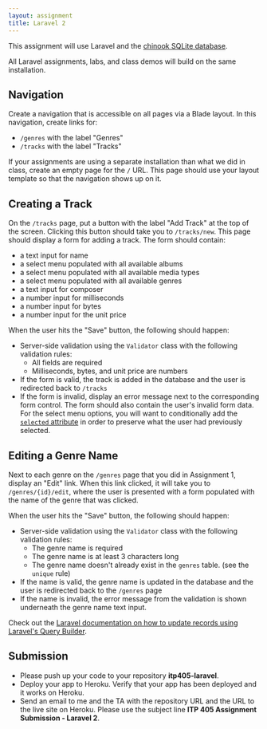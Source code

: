 ```yaml
---
layout: assignment
title: Laravel 2
---
```


This assignment will use Laravel and the [chinook SQLite database](http://www.sqlitetutorial.net/sqlite-sample-database/).

All Laravel assignments, labs, and class demos will build on the same installation.

## Navigation

Create a navigation that is accessible on all pages via a Blade layout. In this navigation, create links for:

* `/genres` with the label "Genres"
* `/tracks` with the label "Tracks"

If your assignments are using a separate installation than what we did in class, create an empty page for the `/` URL. This page should use your layout template so that the navigation shows up on it.

## Creating a Track

On the `/tracks` page, put a button with the label "Add Track" at the top of the screen. Clicking this button should take you to `/tracks/new`. This page should display a form for adding a track. The form should contain:

* a text input for name
* a select menu populated with all available albums
* a select menu populated with all available media types
* a select menu populated with all available genres
* a text input for composer
* a number input for milliseconds
* a number input for bytes
* a number input for the unit price

When the user hits the "Save" button, the following should happen:

* Server-side validation using the `Validator` class with the following validation rules:
  * All fields are required
  * Milliseconds, bytes, and unit price are numbers
* If the form is valid, the track is added in the database and the user is redirected back to `/tracks`
* If the form is invalid, display an error message next to the corresponding form control. The form should also contain the user's invalid form data. For the select menu options, you will want to conditionally add the [`selected` attribute](https://www.w3schools.com/tags/tag_option.asp) in order to preserve what the user had previously selected.

## Editing a Genre Name

Next to each genre on the `/genres` page that you did in Assignment 1, display an "Edit" link. When this link clicked, it will take you to `/genres/{id}/edit`, where the user is presented with a form populated with the name of the genre that was clicked.

When the user hits the "Save" button, the following should happen:

* Server-side validation using the `Validator` class with the following validation rules:
  * The genre name is required
  * The genre name is at least 3 characters long
  * The genre name doesn't already exist in the `genres` table. (see the `unique` rule)
* If the name is valid, the genre name is updated in the database and the user is redirected back to the `/genres` page
* If the name is invalid, the error message from the validation is shown underneath the genre name text input.

Check out the [Laravel documentation on how to update records using Laravel's Query Builder](https://laravel.com/docs/5.7/queries#updates).

## Submission

* Please push up your code to your repository __itp405-laravel__.
* Deploy your app to Heroku. Verify that your app has been deployed and it works on Heroku.
* Send an email to me and the TA with the repository URL and the URL to the live site on Heroku. Please use the subject line __ITP 405 Assignment Submission - Laravel 2__.
